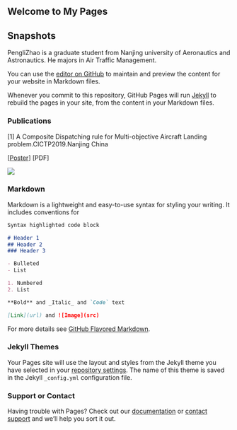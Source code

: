 ## Welcome to My Pages

## Snapshots 

PengliZhao is a graduate student from Nanjing university of Aeronautics and Astronautics. He majors in Air Traffic Management. 

You can use the [editor on GitHub](https://github.com/zhaoph2008/zhaoph2008.github.io/edit/master/README.md) to maintain and preview the content for your website in Markdown files.

Whenever you commit to this repository, GitHub Pages will run [Jekyll](https://jekyllrb.com/) to rebuild the pages in your site, from the content in your Markdown files.

### Publications

[1] A Composite Dispatching rule for Multi-objective Aircraft Landing problem.CICTP2019.Nanjing China

\[[Poster](<https://github.com/zhaoph2008/zhaoph2008.github.io/raw/master/1.pdf>)] [PDF]

![](<https://github.com/zhaoph2008/zhaoph2008.github.io/raw/master/1.png>)



### Markdown

Markdown is a lightweight and easy-to-use syntax for styling your writing. It includes conventions for

```markdown
Syntax highlighted code block

# Header 1
## Header 2
### Header 3

- Bulleted
- List

1. Numbered
2. List

**Bold** and _Italic_ and `Code` text

[Link](url) and ![Image](src)
```

For more details see [GitHub Flavored Markdown](https://guides.github.com/features/mastering-markdown/).

### Jekyll Themes

Your Pages site will use the layout and styles from the Jekyll theme you have selected in your [repository settings](https://github.com/zhaoph2008/zhaoph2008.github.io/settings). The name of this theme is saved in the Jekyll `_config.yml` configuration file.

### Support or Contact

Having trouble with Pages? Check out our [documentation](https://help.github.com/categories/github-pages-basics/) or [contact support](https://github.com/contact) and we’ll help you sort it out.
